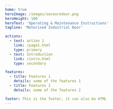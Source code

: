 ```yaml
---
home: true
heroImage: /images/seceurodoor.png
heroHeight: 100
heroText: 'Operating & Maintenance Instructions'
tagline: 'Motorised Industrial Door'

actions:
  - text: action 1
    link: /page1.html
    type: primary
  - text: Introduction
    link: /intro.html
    type: secondary

features:
  - title: Features 1
    details: some of the features 1
  - title: Features 2
    details: some of the features 2

footer: This is the footer, it can also be HTML
---
```

